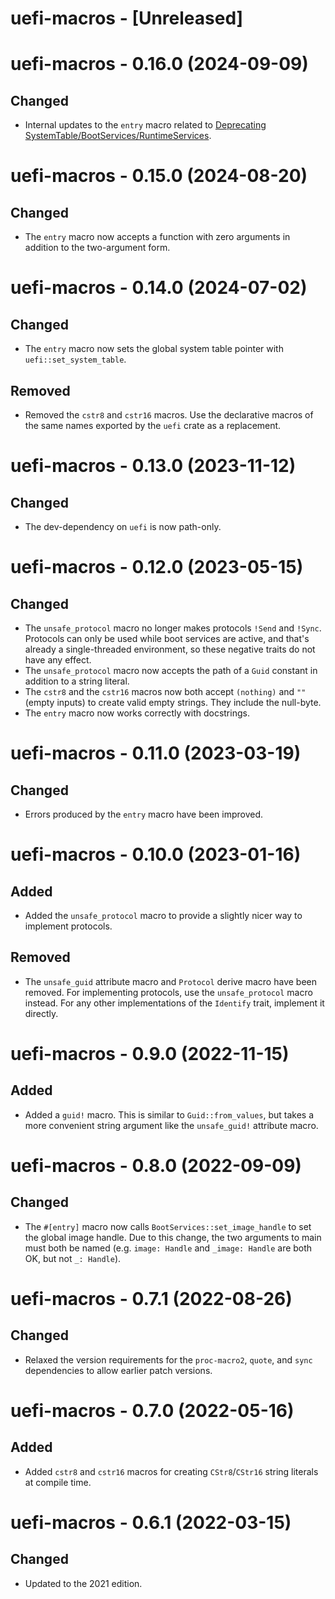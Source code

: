 # uefi-macros - [Unreleased]


# uefi-macros - 0.16.0 (2024-09-09)

## Changed

- Internal updates to the `entry` macro related to
  [Deprecating SystemTable/BootServices/RuntimeServices][funcmigrate].

[funcmigrate]: ../docs/funcs_migration.md


# uefi-macros - 0.15.0 (2024-08-20)

## Changed

- The `entry` macro now accepts a function with zero arguments in addition to
  the two-argument form.


# uefi-macros - 0.14.0 (2024-07-02)

## Changed
- The `entry` macro now sets the global system table pointer with `uefi::set_system_table`.

## Removed
- Removed the `cstr8` and `cstr16` macros. Use the declarative macros of the
  same names exported by the `uefi` crate as a replacement.

# uefi-macros - 0.13.0 (2023-11-12)

## Changed
- The dev-dependency on `uefi` is now path-only.

# uefi-macros - 0.12.0 (2023-05-15)

## Changed
- The `unsafe_protocol` macro no longer makes protocols `!Send` and
  `!Sync`. Protocols can only be used while boot services are active, and that's
  already a single-threaded environment, so these negative traits do not have
  any effect.
- The `unsafe_protocol` macro now accepts the path of a `Guid` constant in
  addition to a string literal.
- The `cstr8` and the `cstr16` macros now both accept `(nothing)` and `""`
  (empty inputs) to create valid empty strings. They include the null-byte.
- The `entry` macro now works correctly with docstrings.

# uefi-macros - 0.11.0 (2023-03-19)

## Changed
- Errors produced by the `entry` macro have been improved.

# uefi-macros - 0.10.0 (2023-01-16)

## Added
- Added the `unsafe_protocol` macro to provide a slightly nicer way to
  implement protocols.

## Removed
- The `unsafe_guid` attribute macro and `Protocol` derive macro have
  been removed. For implementing protocols, use the `unsafe_protocol`
  macro instead. For any other implementations of the `Identify` trait,
  implement it directly.

# uefi-macros - 0.9.0 (2022-11-15)

## Added
- Added a `guid!` macro. This is similar to `Guid::from_values`, but
  takes a more convenient string argument like the `unsafe_guid!`
  attribute macro.

# uefi-macros - 0.8.0 (2022-09-09)

## Changed
- The `#[entry]` macro now calls `BootServices::set_image_handle` to set
  the global image handle. Due to this change, the two arguments to main
  must both be named (e.g. `image: Handle` and `_image: Handle` are both
  OK, but not `_: Handle`).

# uefi-macros - 0.7.1 (2022-08-26)

## Changed
- Relaxed the version requirements for the `proc-macro2`, `quote`, and
  `sync` dependencies to allow earlier patch versions.

# uefi-macros - 0.7.0 (2022-05-16)

## Added
- Added `cstr8` and `cstr16` macros for creating `CStr8`/`CStr16` string literals
  at compile time.

# uefi-macros - 0.6.1 (2022-03-15)

## Changed
- Updated to the 2021 edition.
